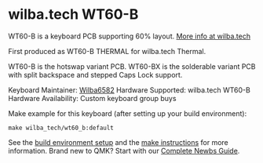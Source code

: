 # wilba.tech WT60-B

WT60-B is a keyboard PCB supporting 60% layout. [More info at wilba.tech](https://wilba.tech/)

First produced as WT60-B THERMAL for wilba.tech Thermal.

WT60-B is the hotswap variant PCB.
WT60-BX is the solderable variant PCB with split backspace and stepped Caps Lock support.

Keyboard Maintainer: [Wilba6582](https://github.com/Wilba6582)
Hardware Supported: wilba.tech WT60-B
Hardware Availability: Custom keyboard group buys

Make example for this keyboard (after setting up your build environment):

    make wilba_tech/wt60_b:default

See the [build environment setup](https://docs.qmk.fm/#/getting_started_build_tools) and the [make instructions](https://docs.qmk.fm/#/getting_started_make_guide) for more information. Brand new to QMK? Start with our [Complete Newbs Guide](https://docs.qmk.fm/#/newbs).